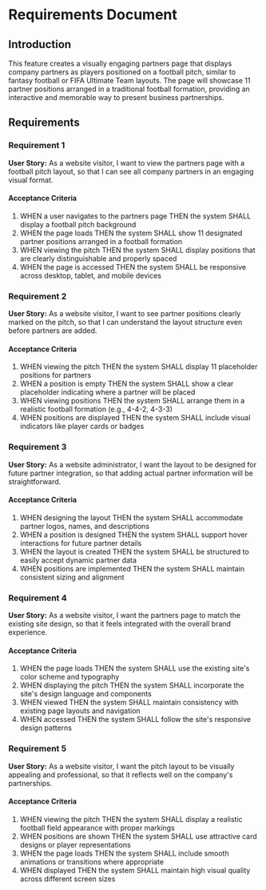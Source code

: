 # Requirements Document

## Introduction

This feature creates a visually engaging partners page that displays company partners as players positioned on a football pitch, similar to fantasy football or FIFA Ultimate Team layouts. The page will showcase 11 partner positions arranged in a traditional football formation, providing an interactive and memorable way to present business partnerships.

## Requirements

### Requirement 1

**User Story:** As a website visitor, I want to view the partners page with a football pitch layout, so that I can see all company partners in an engaging visual format.

#### Acceptance Criteria

1. WHEN a user navigates to the partners page THEN the system SHALL display a football pitch background
2. WHEN the page loads THEN the system SHALL show 11 designated partner positions arranged in a football formation
3. WHEN viewing the pitch THEN the system SHALL display positions that are clearly distinguishable and properly spaced
4. WHEN the page is accessed THEN the system SHALL be responsive across desktop, tablet, and mobile devices

### Requirement 2

**User Story:** As a website visitor, I want to see partner positions clearly marked on the pitch, so that I can understand the layout structure even before partners are added.

#### Acceptance Criteria

1. WHEN viewing the pitch THEN the system SHALL display 11 placeholder positions for partners
2. WHEN a position is empty THEN the system SHALL show a clear placeholder indicating where a partner will be placed
3. WHEN viewing positions THEN the system SHALL arrange them in a realistic football formation (e.g., 4-4-2, 4-3-3)
4. WHEN positions are displayed THEN the system SHALL include visual indicators like player cards or badges

### Requirement 3

**User Story:** As a website administrator, I want the layout to be designed for future partner integration, so that adding actual partner information will be straightforward.

#### Acceptance Criteria

1. WHEN designing the layout THEN the system SHALL accommodate partner logos, names, and descriptions
2. WHEN a position is designed THEN the system SHALL support hover interactions for future partner details
3. WHEN the layout is created THEN the system SHALL be structured to easily accept dynamic partner data
4. WHEN positions are implemented THEN the system SHALL maintain consistent sizing and alignment

### Requirement 4

**User Story:** As a website visitor, I want the partners page to match the existing site design, so that it feels integrated with the overall brand experience.

#### Acceptance Criteria

1. WHEN the page loads THEN the system SHALL use the existing site's color scheme and typography
2. WHEN displaying the pitch THEN the system SHALL incorporate the site's design language and components
3. WHEN viewed THEN the system SHALL maintain consistency with existing page layouts and navigation
4. WHEN accessed THEN the system SHALL follow the site's responsive design patterns

### Requirement 5

**User Story:** As a website visitor, I want the pitch layout to be visually appealing and professional, so that it reflects well on the company's partnerships.

#### Acceptance Criteria

1. WHEN viewing the pitch THEN the system SHALL display a realistic football field appearance with proper markings
2. WHEN positions are shown THEN the system SHALL use attractive card designs or player representations
3. WHEN the page loads THEN the system SHALL include smooth animations or transitions where appropriate
4. WHEN displayed THEN the system SHALL maintain high visual quality across different screen sizes